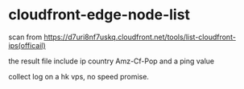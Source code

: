 # cloudfront-edge-node-list


scan from https://d7uri8nf7uskq.cloudfront.net/tools/list-cloudfront-ips(officail)

the result file include ip country Amz-Cf-Pop and a ping value

collect log on a hk vps, no speed promise.

